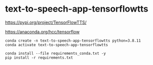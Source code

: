 # text-to-speech-app-tensorflowtts

https://pypi.org/project/TensorFlowTTS/

https://anaconda.org/hcc/tensorflow

```
conda create -n text-to-speech-app-tensorflowtts python=3.8.11
conda activate text-to-speech-app-tensorflowtts

conda install --file requirements_conda.txt -y
pip install -r requirements.txt
```
